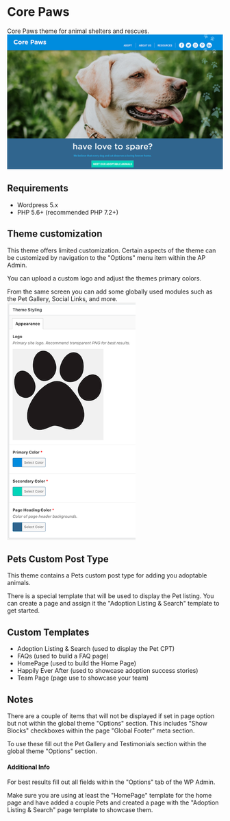 # Core Paws
Core Paws theme for animal shelters and rescues.
![screenshot](https://github.com/corepaws/corepaws/blob/master/screenshot.png?raw=true)

## Requirements
- Wordpress 5.x
- PHP 5.6+ (recommended PHP 7.2+)

## Theme customization
This theme offers limited customization. Certain aspects of the theme 
can be customized by navigation to the "Options" menu item within the AP Admin.

You can upload a custom logo and adjust the themes primary colors.

From the same screen you can add some globally used modules such as the Pet Gallery, Social Links, and more.
![customization](https://github.com/corepaws/corepaws/blob/master/screenshots/theme_options.png?raw=true)

## Pets Custom Post Type
This theme contains a Pets custom post type for adding you adoptable animals.

There is a special template that will be used to display the Pet listing. 
You can create a page and assign it the "Adoption Listing & Search" template to get started.

## Custom Templates
- Adoption Listing & Search (used to display the Pet CPT)
- FAQs (used to build a FAQ page)
- HomePage (used to build the Home Page)
- Happily Ever After (used to showcase adoption success stories)
- Team Page (page use to showcase your team)

## Notes
There are a couple of items that will not be displayed if set in page option but not within the global theme "Options" section. 
This includes "Show Blocks" checkboxes within the page "Global Footer" meta section.

To use these fill out the Pet Gallery and Testimonials section within the global theme "Options" section.

#### Additional Info
For best results fill out all fields within the "Options" tab of the WP Admin.

Make sure you are using at least the "HomePage" template for the home page and have added a couple Pets and created 
a page with the "Adoption Listing & Search" page template to showcase them.